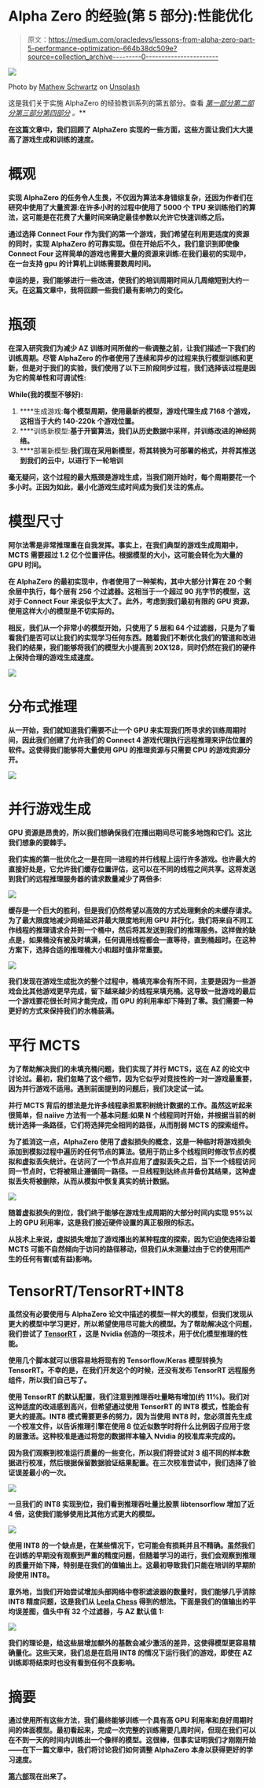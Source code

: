 # Alpha Zero 的经验(第 5 部分):性能优化

> 原文：<https://medium.com/oracledevs/lessons-from-alpha-zero-part-5-performance-optimization-664b38dc509e?source=collection_archive---------0----------------------->

![](img/40d226fa92ba27244151905268ad8d04.png)

Photo by [Mathew Schwartz](https://unsplash.com/@cadop?utm_source=medium&utm_medium=referral) on [Unsplash](https://unsplash.com?utm_source=medium&utm_medium=referral)

这是我们关于实施 AlphaZero 的经验教训系列的第五部分。查看 [*第一部分*](/oracledevs/lessons-from-implementing-alphazero-7e36e9054191)*[*第二部分*](/oracledevs/lessons-from-alphazero-connect-four-e4a0ae82af68)*[*第三部分*](/oracledevs/lessons-from-alphazero-part-3-parameter-tweaking-4dceb78ed1e5)*[*第四部分*](/oracledevs/lessons-from-alphazero-part-4-improving-the-training-target-6efba2e71628) *。****

**在这篇文章中，我们回顾了 AlphaZero 实现的一些方面，这些方面让我们大大提高了游戏生成和训练的速度。**

# **概观**

**实现 AlphaZero 的任务令人生畏，不仅因为算法本身错综复杂，还因为作者们在研究中使用了大量资源:在许多小时的过程中使用了 5000 个 TPU 来训练他们的算法，这可能是在花费了大量时间来确定最佳参数以允许它快速训练之后。**

**通过选择 Connect Four 作为我们的第一个游戏，我们希望在利用更适度的资源的同时，实现 AlphaZero 的可靠实现。但在开始后不久，我们意识到即使像 Connect Four 这样简单的游戏也需要大量的资源来训练:在我们最初的实现中，在一台支持 gpu 的计算机上训练需要数周时间。**

**幸运的是，我们能够进行一些改进，使我们的培训周期时间从几周缩短到大约一天。在这篇文章中，我将回顾一些我们最有影响力的变化。**

# **瓶颈**

**在深入研究我们为减少 AZ 训练时间所做的一些调整之前，让我们描述一下我们的训练周期。尽管 AlphaZero 的作者使用了连续和异步的过程来执行模型训练和更新，但是对于我们的实验，我们使用了以下三阶段同步过程，我们选择该过程是因为它的简单性和可调试性:**

****While(我的模型不够好):****

1.  ****生成游戏:**每个模型周期，使用最新的模型，游戏代理生成 7168 个游戏，这相当于大约 140-220k 个游戏位置。**
2.  ****训练新模型:**基于开窗算法，我们从历史数据中采样，并训练改进的神经网络。**
3.  ****部署新模型:**我们现在采用新模型，将其转换为可部署的格式，并将其推送到我们的云中，以进行下一轮培训**

**毫无疑问，这个过程的最大瓶颈是游戏生成，当我们刚开始时，每个周期要花一个多小时。正因为如此，最小化游戏生成时间成为我们关注的焦点。**

# **模型尺寸**

**阿尔法零是非常推理重在自我发挥。事实上，在我们典型的游戏生成周期中，MCTS 需要超过 1.2 亿个位置评估。根据模型的大小，这可能会转化为大量的 GPU 时间。**

**在 AlphaZero 的最初实现中，作者使用了一种架构，其中大部分计算在 20 个剩余层中执行，每个层有 256 个过滤器。这相当于一个超过 90 兆字节的模型，这对于 Connect Four 来说似乎太大了。此外，考虑到我们最初有限的 GPU 资源，使用这样大小的模型是不切实际的。**

**相反，我们从一个非常小的模型开始，只使用了 5 层和 64 个过滤器，只是为了看看我们是否可以让我们的实现学习任何东西。随着我们不断优化我们的管道和改进我们的结果，我们能够将我们的模型大小提高到 20X128，同时仍然在我们的硬件上保持合理的游戏生成速度。**

**![](img/5c45a8f3e3451801b5e549abf128f564.png)**

# **分布式推理**

**从一开始，我们就知道我们需要不止一个 GPU 来实现我们所寻求的训练周期时间，因此我们创建了允许我们的 Connect 4 游戏代理执行远程推理来评估位置的软件。这使得我们能够将大量使用 GPU 的推理资源与只需要 CPU 的游戏资源分开。**

**![](img/0cb9f08e410b6cfcfcc3a350c365cf30.png)**

# **并行游戏生成**

**GPU 资源是昂贵的，所以我们想确保我们在播出期间尽可能多地饱和它们。这比我们想象的要棘手。**

**我们实施的第一批优化之一是在同一进程的并行线程上运行许多游戏。也许最大的直接好处是，它允许我们缓存位置评估，这可以在不同的线程之间共享。这将发送到我们的远程推理服务器的请求数量减少了两倍多:**

**![](img/a8a9ce983be8807e421fee2246752252.png)**

**缓存是一个巨大的胜利，但是我们仍然希望以高效的方式处理剩余的未缓存请求。为了最大限度地减少网络延迟并最大限度地利用 GPU 并行化，我们将来自不同工作线程的推理请求合并到一个桶中，然后将其发送到我们的推理服务。这样做的缺点是，如果桶没有被及时填满，任何调用线程都会一直等待，直到桶超时。在这种方案下，选择合适的推理桶大小和超时值非常重要。**

**![](img/8d77c601a57136b57976e82dbb539620.png)**

**我们发现在游戏生成批次的整个过程中，桶填充率会有所不同，主要是因为一些游戏会比其他游戏更早完成，留下越来越少的线程来填充桶。这导致一批游戏的最后一个游戏要花很长时间才能完成，而 GPU 的利用率却下降到了零。我们需要一种更好的方式来保持我们的水桶装满。**

# **平行 MCTS**

**为了帮助解决我们的未填充桶问题，我们实现了并行 MCTS，这在 AZ 的论文中讨论过。最初，我们忽略了这个细节，因为它似乎对竞技性的一对一游戏最重要，因为并行游戏不适用。遇到前面提到的问题后，我们决定试一试。**

**并行 MCTS 背后的想法是允许多线程承担累积树统计数据的工作。虽然这听起来很简单，但 naiive 方法有一个基本问题:如果 N 个线程同时开始，并根据当前的树统计选择一条路径，它们将选择完全相同的路径，从而削弱 MCTS 的探索组件。**

**为了抵消这一点，AlphaZero 使用了虚拟损失的概念，这是一种临时将游戏损失添加到模拟过程中遍历的任何节点的算法。锁用于防止多个线程同时修改节点的模拟和虚拟丢失统计。在访问了一个节点并应用了虚拟丢失之后，当下一个线程访问同一节点时，它将被阻止遵循同一路径。一旦线程到达终点并备份其结果，这种虚拟丢失将被删除，从而从模拟中恢复真实的统计数据。**

**![](img/5bbc021253cd192bcee899cd8b0a2afb.png)**

**随着虚拟损失的到位，我们终于能够在游戏生成周期的大部分时间内实现 95%以上的 GPU 利用率，这是我们接近硬件设置的真正极限的标志。**

**从技术上来说，虚拟损失增加了游戏播出的某种程度的探索，因为它迫使选择沿着 MCTS 可能不自然倾向于访问的路径移动，但我们从未测量过由于它的使用而产生的任何有害(或有益)影响。**

# **TensorRT/TensorRT+INT8**

**虽然没有必要使用与 AlphaZero 论文中描述的模型一样大的模型，但我们发现从更大的模型中学习更好，所以希望使用尽可能大的模型。为了帮助解决这个问题，我们尝试了 [TensorRT](https://developer.nvidia.com/tensorrt) ，这是 Nvidia 创造的一项技术，用于优化模型推理的性能。**

**使用几个脚本就可以很容易地将现有的 Tensorflow/Keras 模型转换为 TensorRT。不幸的是，在我们开发这个的时候，还没有发布 TensorRT 远程服务组件，所以我们自己写了。**

**使用 TensorRT 的默认配置，我们注意到推理吞吐量略有增加(约 11%)。我们对这种适度的改进感到高兴，但希望通过使用 TensorRT 的 INT8 模式，性能会有更大的提高。INT8 模式需要更多的努力，因为当使用 INT8 时，您必须首先生成一个校准文件，以告诉推理引擎在使用 8 位近似数学时将什么比例因子应用于您的层激活。这种校准是通过将您的数据样本输入 Nvidia 的校准库来完成的。**

**因为我们观察到校准运行质量的一些变化，所以我们将尝试对 3 组不同的样本数据进行校准，然后根据保留数据验证结果配置。在三次校准尝试中，我们选择了验证误差最小的一次。**

**![](img/86beab7e8f49a059eafcda2b8098188f.png)**

**一旦我们的 INT8 实现到位，我们看到推理吞吐量比股票 libtensorflow 增加了近 4 倍，这使我们能够使用比其他方式更大的模型。**

**![](img/4faf76fab63a0ef0a6735727ca86a5a9.png)**

**使用 INT8 的一个缺点是，在某些情况下，它可能会有损耗并且不精确。虽然我们在训练的早期没有观察到严重的精度问题，但随着学习的进行，我们会观察到推理的质量开始下降，特别是在我们的值输出上。这最初导致我们只能在培训的早期阶段使用 INT8。**

**意外地，当我们开始尝试增加头部网络中卷积滤波器的数量时，我们能够几乎消除 INT8 精度问题，这是我们从 [Leela Chess](https://github.com/LeelaChessZero/lczero) 得到的想法。下面是我们的值输出的平均误差图，值头中有 32 个过滤器，与 AZ 默认值 1:**

**![](img/5724e79f56fc56310374bc1a42d0cfd1.png)**

**我们的理论是，给这些层增加额外的基数会减少激活的差异，这使得模型更容易精确量化。这些天来，我们总是在启用 INT8 的情况下运行我们的游戏，即使在 AZ 训练即将结束时也没有看到任何不良影响。**

# **摘要**

**通过使用所有这些方法，我们最终能够训练一个具有高 GPU 利用率和良好周期时间的体面模型。最初看起来，完成一次完整的训练需要几周时间，但现在我们可以在不到一天的时间内训练出一个像样的模型。这很棒，但事实证明我们才刚刚开始——在下一篇文章中，我们将讨论我们如何调整 AlphaZero 本身以获得更好的学习速度。**

**[第六部](/oracledevs/lessons-from-alpha-zero-part-6-hyperparameter-tuning-b1cfcbe4ca9a)现在出来了。**